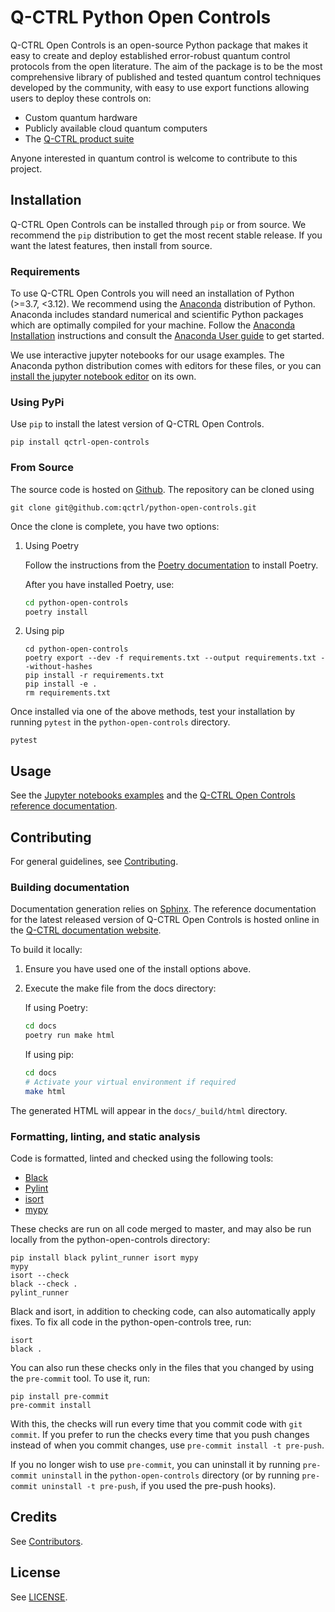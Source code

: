 # Q-CTRL Python Open Controls

Q-CTRL Open Controls is an open-source Python package that makes it easy to
create and deploy established error-robust quantum control protocols from the
open literature. The aim of the package is to be the most comprehensive library
of published and tested quantum control techniques developed by the community,
with easy to use export functions allowing users to deploy these controls on:

- Custom quantum hardware
- Publicly available cloud quantum computers
- The [Q-CTRL product suite](https://q-ctrl.com/products/)

Anyone interested in quantum control is welcome to contribute to this project.

## Installation

Q-CTRL Open Controls can be installed through `pip` or from source. We recommend
the `pip` distribution to get the most recent stable release. If you want the
latest features, then install from source.

### Requirements

To use Q-CTRL Open Controls you will need an installation of Python (>=3.7, <3.12).
We recommend using the [Anaconda](https://www.anaconda.com/) distribution of
Python. Anaconda includes standard numerical and scientific Python packages
which are optimally compiled for your machine. Follow the [Anaconda
Installation](https://docs.anaconda.com/anaconda/install/) instructions and
consult the [Anaconda User
guide](https://docs.anaconda.com/anaconda/user-guide/) to get started.

We use interactive jupyter notebooks for our usage examples. The Anaconda
python distribution comes with editors for these files, or you can [install the
jupyter notebook editor](https://jupyter.org/install) on its own.

### Using PyPi

Use `pip` to install the latest version of Q-CTRL Open Controls.

```shell
pip install qctrl-open-controls
```

### From Source

The source code is hosted on
[Github](https://github.com/qctrl/python-open-controls). The repository can be
cloned using

```shell
git clone git@github.com:qctrl/python-open-controls.git
```

Once the clone is complete, you have two options:

1. Using Poetry

   Follow the instructions from the
   [Poetry documentation](https://python-poetry.org/docs/#installation) to
   install Poetry.

   After you have installed Poetry, use:

   ```bash
   cd python-open-controls
   poetry install
   ```

1. Using pip

   ```shell
   cd python-open-controls
   poetry export --dev -f requirements.txt --output requirements.txt --without-hashes
   pip install -r requirements.txt
   pip install -e .
   rm requirements.txt
   ```

Once installed via one of the above methods, test your installation by running
`pytest`
in the `python-open-controls` directory.

```shell
pytest
```

## Usage

See the [Jupyter notebooks examples](../examples) and the
[Q-CTRL Open Controls reference documentation](https://docs.q-ctrl.com/open-controls/references/qctrl-open-controls/).

## Contributing

For general guidelines, see [Contributing](https://github.com/qctrl/.github/blob/master/CONTRIBUTING.md).

### Building documentation

Documentation generation relies on [Sphinx](http://www.sphinx-doc.org).
The reference documentation for the latest released version of
Q-CTRL Open Controls is hosted online in the
[Q-CTRL documentation website](https://docs.q-ctrl.com/open-controls/references/qctrl-open-controls/).

To build it locally:

1. Ensure you have used one of the install options above.
1. Execute the make file from the docs directory:

    If using Poetry:

    ```bash
    cd docs
    poetry run make html
    ```

    If using pip:

    ```bash
    cd docs
    # Activate your virtual environment if required
    make html
    ```

The generated HTML will appear in the `docs/_build/html` directory.

### Formatting, linting, and static analysis

Code is formatted, linted and checked using the following tools:
- [Black](https://github.com/psf/black)
- [Pylint](https://pypi.org/project/pylint/)
- [isort](https://github.com/timothycrosley/isort)
- [mypy](http://mypy-lang.org/)

These checks are run on all code merged to master, and may also be run locally from the python-open-controls
directory:

```shell
pip install black pylint_runner isort mypy
mypy
isort --check
black --check .
pylint_runner
```

Black and isort, in addition to checking code, can also automatically apply fixes. To fix all code
in the python-open-controls tree, run:

```shell
isort
black .
```

You can also run these checks only in the files that you changed by using the
`pre-commit` tool. To use it, run:

```shell
pip install pre-commit
pre-commit install
```

With this, the checks will run every time that you commit code with
`git commit`. If you prefer to run the checks every time that you push changes
instead of when you commit changes, use `pre-commit install -t pre-push`.

If you no longer wish to use `pre-commit`, you can uninstall it by running
`pre-commit uninstall` in the `python-open-controls` directory (or by running
`pre-commit uninstall -t pre-push`, if you used the pre-push hooks).

## Credits

See
[Contributors](https://github.com/qctrl/python-open-controls/graphs/contributors).

## License

See [LICENSE](../LICENSE).
